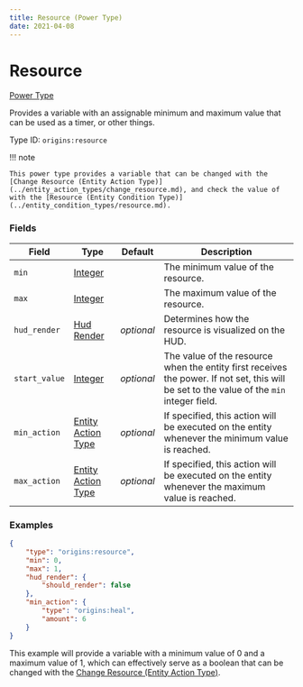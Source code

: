 ```yaml
---
title: Resource (Power Type)
date: 2021-04-08
---
```


# Resource

[Power Type](../power_types.md)

Provides a variable with an assignable minimum and maximum value that can be used as a timer, or other things.

Type ID: `origins:resource`

!!! note

    This power type provides a variable that can be changed with the [Change Resource (Entity Action Type)](../entity_action_types/change_resource.md), and check the value of with the [Resource (Entity Condition Type)](../entity_condition_types/resource.md).


### Fields

Field  | Type | Default | Description
-------|------|---------|-------------
`min` | [Integer](../data_types/integer.md) | | The minimum value of the resource.
`max` | [Integer](../data_types/integer.md) | | The maximum value of the resource.
`hud_render` | [Hud Render](../data_types/hud_render.md) | _optional_ | Determines how the resource is visualized on the HUD.
`start_value` | [Integer](../data_types/integer.md) | _optional_ | The value of the resource when the entity first receives the power. If not set, this will be set to the value of the `min` integer field.
`min_action` | [Entity Action Type](../entity_action_types.md) | _optional_ | If specified, this action will be executed on the entity whenever the minimum value is reached.
`max_action` | [Entity Action Type](../entity_action_types.md) | _optional_ | If specified, this action will be executed on the entity whenever the maximum value is reached.


### Examples

```json
{
    "type": "origins:resource",
    "min": 0,
	"max": 1,
	"hud_render": {
		"should_render": false
	},
    "min_action": {
        "type": "origins:heal",
        "amount": 6
    }
}
```

This example will provide a variable with a minimum value of 0 and a maximum value of 1, which can effectively serve as a boolean that can be changed with the [Change Resource (Entity Action Type)](../entity_action_types/change_resource.md).
